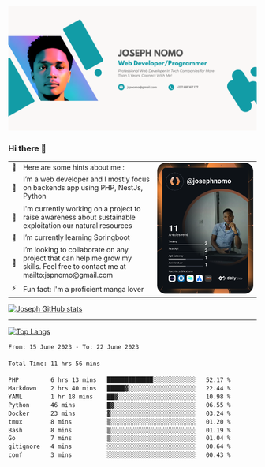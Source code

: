 ![Banner of my profile!](/Joseph_NOMO_NEW.png "Banner")

### Hi there 👋

<!--- | --  | 👋  | Here are some hints about me :                                                                                                 | <td rowspan=6><img src="/devcard.svg" width="400" alt="Joseph NOMO's Dev Card"/></td> |
| --- | --- | ------------------------------------------------------------------------------------------------------------------------------ | ------------------------------------------------------------------------------------- |
| --  | 🔭  | I’m a web developer and I mostly focus on backends app using PHP, NestJs, Python                                               |
| --  | 🦁  | I'm currently working on a project to raise awareness about sustainable exploitation our natural resources                     |
| --  | 🌱  | I’m currently learning Springboot                                                                                              |
| --  | 👯  | I’m looking to collaborate on any project that can help me grow my skills. Feel free to contact me at mailto:jspnomo@gmail.com |
| --  | ⚡  | Fun fact: I'm a proficient manga lover                                                                                         |
--->

<table>
    <tr>
        <td width="1%">👋</td>
        <td width="55%">Here are some hints about me :</td>
        <td rowspan=6 width="44%"><img src="/devcard.svg" width="400" alt="Joseph NOMO's Dev Card"/></td>
    </tr>
    <tr>
        <td>🔭</td>
        <td>I’m a web developer and I mostly focus on backends app using PHP, NestJs, Python</td>
    </tr>
    <tr>
        <td>🦁</td>
        <td>I'm currently working on a project to raise awareness about sustainable exploitation our natural resources</td>
    </tr>
    <tr>
        <td>🌱</td>
        <td>I’m currently learning Springboot</td>
    </tr>
    <tr>
        <td>👯</td>
        <td>I’m looking to collaborate on any project that can help me grow my skills. Feel free to contact me at mailto:jspnomo@gmail.com</td>
    </tr>
    <tr>
        <td>⚡</td>
        <td>Fun fact: I'm a proficient manga lover</td>
    </tr>

</table>

[![Joseph GitHub stats](https://github-readme-stats-seven-sigma-53.vercel.app/api?username=Jspascal)](https://github.com/Jspascal/github-readme-stats)

---

[![Top Langs](https://github-readme-stats-seven-sigma-53.vercel.app/api/top-langs/?username=Jspascal&layout=compact)](https://github.com/Jspascal/github-readme-stats)

<!--START_SECTION:waka-->

```txt
From: 15 June 2023 - To: 22 June 2023

Total Time: 11 hrs 56 mins

PHP         6 hrs 13 mins   █████████████░░░░░░░░░░░░   52.17 %
Markdown    2 hrs 40 mins   █████▓░░░░░░░░░░░░░░░░░░░   22.44 %
YAML        1 hr 18 mins    ██▓░░░░░░░░░░░░░░░░░░░░░░   10.98 %
Python      46 mins         █▓░░░░░░░░░░░░░░░░░░░░░░░   06.55 %
Docker      23 mins         ▓░░░░░░░░░░░░░░░░░░░░░░░░   03.24 %
tmux        8 mins          ▒░░░░░░░░░░░░░░░░░░░░░░░░   01.20 %
Bash        8 mins          ▒░░░░░░░░░░░░░░░░░░░░░░░░   01.19 %
Go          7 mins          ▒░░░░░░░░░░░░░░░░░░░░░░░░   01.04 %
gitignore   4 mins          ░░░░░░░░░░░░░░░░░░░░░░░░░   00.64 %
conf        3 mins          ░░░░░░░░░░░░░░░░░░░░░░░░░   00.43 %
```

<!--END_SECTION:waka-->
